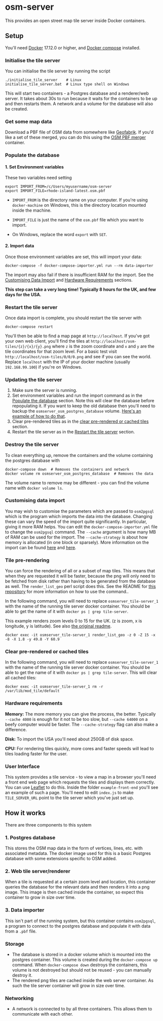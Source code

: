 # osm-server

This provides an open street map tile server inside Docker containers.

## Setup
You'll need [Docker](https://www.docker.com/) 17.12.0 or higher, and [Docker compose](https://docs.docker.com/compose/) installed.

### Initialise the tile server
You can initialise the tile server by running the script

```
./initialise_tile_server    # Linux
initialise_tile_server.bat  # Linux type shell on Windows
```

This will start two containers - a Postgres database and a renderer/web server. It takes about 30s to run because it waits for the containers to be up and then restarts them. A network and a volume for the database will also be created.

### Get some map data
Download a PBF file of OSM data from somewhere like [Geofabrik](http://download.geofabrik.de/).
If you'd like a set of these merged, you can do this using the [OSM PBF merger](https://github.com/bwindsor/osm-pbf-merger) container.

### Populate the database
#### 1. Set Environment variables
These two variables need setting
```
export IMPORT_FROM=/c/Users/myusername/osm-server
export IMPORT_FILE=rhode-island-latest.osm.pbf
```
* `IMPORT_FROM` is the directory name on your computer. If you're using `docker-machine` on Windows, this is the directory location mounted inside the machine.
* `IMPORT_FILE` is just the name of the `osm.pbf` file which you want to import.

* On Windows, replace the word `export` with `SET`.

#### 2. Import data
Once those environment variables are set, this will import your data:

`docker-compose -f docker-compose-importer.yml run --rm data-importer`

The import may also fail if there is insufficient RAM for the import. See the [Customising Data Import](#customising-data-import) and [Hardware Requirements](#hardware-requirements) sections.

**This step can take a very long time! Typically 8 hours for the UK, and few days for the USA.**

### Restart the tile server
Once data import is complete, you should restart the tile server with

```
docker-compose restart
```
You'll then be able to find a map page at `http://localhost`. If you've got your own web client, you'll find the tiles at `http://localhost/osm-tiles/{z}/{x}/{y}.png` where `z` is the zoom coordinate and `x` and `y` are the tile coordinates for that zoom level. For a basic test visit `http://localhost/osm-tiles/0/0/0.png` and see if you can see the world. Replace `localhost` with the IP of your docker machine (usually `192.168.99.100`) if you're on Windows.

### Updating the tile server
1. Make sure the server is running.
2. Set environment variables and run the import command as in the [Populate the database](#populate-the-database) section. Note this will clear the database before repopulating it. If you want to keep the old database then you'll need to backup the `osmserver_osm_postgres_database` volume. [Here's an example of how to do that](https://loomchild.net/2017/03/26/backup-restore-docker-named-volumes/).
3. Clear pre-rendered tiles as in the [clear pre-rendered or cached tiles](#clear-pre-rendered-or-cached-tiles) section.
4. Restart the tile server as in the [Restart the tile server](#restart-the-tile-server) section.

### Destroy the tile server
To clean everything up, remove the containers and the volume containing the postgres database with
```
docker-compose down  # Removes the containers and network
docker volume rm osmserver_osm_postgres_database  # Removes the data
```
The volume name to remove may be different - you can find the volume name with `docker volume ls`.

### Customising data import
You may wish to customise the parameters which are passed to `osm2pgsql` which is the program which imports the data into the database. Changing these can vary the speed of the import quite significantly. In particular, giving it more RAM helps. You can edit the `docker-compose-importer.yml` file to change the `osm2pgsql` command. The `--cache` argument is how many MB of RAM can be used for the import. The `--cache-strategy` is about how memory is allocated (in one block or sparsely). More information on the import can be found [here](https://wiki.openstreetmap.org/wiki/Osm2pgsql#Optimization) and [here](http://www.volkerschatz.com/net/osm/osm2pgsql-usage.html).

### Tile pre-rendering
You can force the rendering of all or a subset of map tiles. This means that when they are requested it will be faster, because the png will only need to be fetched from disk rather than having to be generated from the database as well. The `render_list_geo` perl script does this. See the README for [this repository](https://github.com/alx77/render_list_geo.pl) for more information on how to use the command..

In the following command, you will need to replace `osmserver_tile-server_1` with the name of the running tile server docker container. You should be able to get the name of it with `docker ps | grep tile-server`.

This example renders zoom levels 0 to 15 for the UK. (z is zoom, x is longitude, y is latitude). See also [the original readme](https://github.com/alx77/render_list_geo.pl).

`docker exec -it osmserver_tile-server_1 render_list_geo -z 0 -Z 15 -x -8 -X 1.8 -y 49.8 -Y 60.9`

### Clear pre-rendered or cached tiles
In the following command, you will need to replace `osmserver_tile-server_1` with the name of the running tile server docker container. You should be able to get the name of it with `docker ps | grep tile-server`. This will clear all cached tiles:

`docker exec -it osmserver_tile-server_1 rm -r /var/lib/mod_tile/default`

### Hardware requirements
**Memory:** The more memory you can give the process, the better. Typically `--cache 4000` is enough for it not to be too slow, but `--cache 64000` on a beefy computer would be faster. The `--cache-strategy` flag can also make a difference.

**Disk:** To import the USA you'll need about 250GB of disk space.

**CPU:** For rendering tiles quickly, more cores and faster speeds will lead to tiles loading faster for the user.

### User Interface
This system provides a tile service - to view a map in a browser you'll need a front end web page which requests the tiles and displays them correctly. You can use [Leaflet](http://leafletjs.com/) to do this. Inside the folder `example-front-end` you'll see an example of such a page. You'll need to edit `index.js` to make `TILE_SERVER_URL` point to the tile server which you've just set up.

## How it works
There are three components to this system
### 1. Postgres database
This stores the OSM map data in the form of vertices, lines, etc. with associated metadata. The docker image used for this is a basic Postgres database with some extensions specific to OSM added.
### 2. Web tile server/renderer
When a tile is requested at a certain zoom level and location, this container queries the database for the relevant data and then renders it into a png image. This image is then cached inside the container, so expect this container to grow in size over time.
### 3. Data importer
This isn't part of the running system, but this container contains `osm2pgsql`, a program to connect to the postgres database and populate it with data from a `.pbf` file.

### Storage
* The database is stored in a docker volume which is mounted into the postgres container. This volume is created during the `docker-compose up` command. When `docker-compose down` destroys the containers, this volume is not destroyed but should not be reused - you can manually destroy it.
* The rendered png tiles are cached inside the web server container. As such the tile server container will grow in size over time.

### Networking
* A network is connected to by all three containers. This allows them to communicate with each other.
